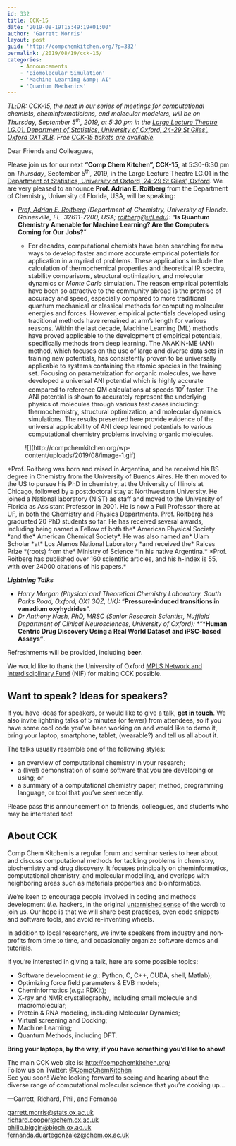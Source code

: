 ```yaml
---
id: 332
title: CCK-15
date: '2019-08-19T15:49:19+01:00'
author: 'Garrett Morris'
layout: post
guid: 'http://compchemkitchen.org/?p=332'
permalink: /2019/08/19/cck-15/
categories:
    - Announcements
    - 'Biomolecular Simulation'
    - 'Machine Learning &amp; AI'
    - 'Quantum Mechanics'
---
```


*TL;DR: CCK-15, the next in our series of meetings for computational chemists, cheminformaticians, and molecular modelers, will be on Thursday, September 5<sup>th</sup>, 2019, at 5:30 pm in the [Large Lecture Theatre LG.01, Department of Statistics, University of Oxford, 24-29 St Giles’, Oxford OX1 3LB](http://www.stats.ox.ac.uk/about-us/). Free [CCK-15 tickets are available](https://www.eventbrite.com/e/comp-chem-kitchen-cck-15-tickets-69995828407).*

Dear Friends and Colleagues,

Please join us for our next **“Comp Chem Kitchen”, CCK-15**, at 5:30-6:30 pm on *Thursday*, September 5<sup>th</sup>, 2019, in the Large Lecture Theatre LG.01 in the [Department of Statistics, University of Oxford, 24-29 St Giles’, Oxford](http://www.stats.ox.ac.uk/about-us/). We are very pleased to announce **Prof. Adrian E. Roitberg** from the Department of Chemistry, University of Florida, USA, will be speaking:

- *[Prof. Adrian E. Roitberg](https://roitberg.chem.ufl.edu) (Department of Chemistry, University of Florida. Gainesville, FL. 32611-7200, USA; <roitberg@ufl.edu>):* “**Is Quantum Chemistry Amenable for Machine Learning? Are the Computers Coming for Our Jobs?**“  
    
    - For decades, computational chemists have been searching for new ways to develop faster and more accurate empirical potentials for application in a myriad of problems. These applications include the calculation of thermochemical properties and theoretical IR spectra, stability comparisons, structural optimization, and molecular dynamics or *Monte Carlo* simulation. The reason empirical potentials have been so attractive to the community abroad is the promise of accuracy and speed, especially compared to more traditional quantum mechanical or classical methods for computing molecular energies and forces. However, empirical potentials developed using traditional methods have remained at arm’s length for various reasons. Within the last decade, Machine Learning (ML) methods have proved applicable to the development of empirical potentials, specifically methods from deep learning. The ANAKIN-ME (ANI) method, which focuses on the use of large and diverse data sets in training new potentials, has consistently proven to be universally applicable to systems containing the atomic species in the training set. Focusing on parametrization for organic molecules, we have developed a universal ANI potential which is highly accurate compared to reference QM calculations at speeds 10<sup>7</sup> faster. The ANI potential is shown to accurately represent the underlying physics of molecules through various test cases including: thermochemistry, structural optimization, and molecular dynamics simulations. The results presented here provide evidence of the universal applicability of ANI deep learned potentials to various computational chemistry problems involving organic molecules.

<div class="wp-block-image"><figure class="alignleft is-resized">![](http://compchemkitchen.org/wp-content/uploads/2019/08/image-1.gif)</figure></div>*Prof. Roitberg was born and raised in Argentina, and he received his BS degree in Chemistry from the University of Buenos Aires. He then moved to the US to pursue his PhD in chemistry, at the University of Illinois at Chicago, followed by a postdoctoral stay at Northwestern University. He joined a National laboratory (NIST) as staff and moved to the University of Florida as Assistant Professor in 2001. He is now a Full Professor there at UF, in both the Chemistry and Physics Departments. Prof. Roitberg has graduated 20 PhD students so far. He has received several awards, including being named a Fellow of both the* American Physical Society *and the* American Chemical Society*. He was also named an* Ulam Scholar *at* Los Alamos National Laboratory *and received the* Raices Prize *(roots) from the* Ministry of Science *in his native Argentina.* *Prof. Roitberg has published over 160 scientific articles, and his h-index is 55, with over 24000 citations of his papers.*

***Lightning Talks***

- *Harry Morgan (Physical and Theoretical Chemistry Laboratory. South Parks Road, Oxford, OX1 3QZ, UK):* “**Pressure-induced transitions in vanadium oxyhydrides**“.
- *Dr Anthony Nash, PhD, MRSC (Senior Research Scientist, Nuffield Department of Clinical Neurosciences, University of Oxford):* *“***Human Centric Drug Discovery Using a Real World Dataset and iPSC-based Assays”**.

Refreshments will be provided, including **beer**.

We would like to thank the University of Oxford [MPLS Network and Interdisciplinary Fund](https://www.mpls.ox.ac.uk/news/nif) (NIF) for making CCK possible.

## **Want to speak? Ideas for speakers?**

If you have ideas for speakers, or would like to give a talk, **[get in touch](mailto:garrett.morris@stats.ox.ac.uk)**. We also invite lightning talks of 5 minutes (or fewer) from attendees, so if you have some cool code you’ve been working on and would like to demo it, bring your laptop, smartphone, tablet, (wearable?) and tell us all about it.

The talks usually resemble one of the following styles:

- an overview of computational chemistry in your research;
- a (live!) demonstration of some software that you are developing or using; or
- a summary of a computational chemistry paper, method, programming language, or tool that you’ve seen recently.

Please pass this announcement on to friends, colleagues, and students who may be interested too!

## About CCK

Comp Chem Kitchen is a regular forum and seminar series to hear about and discuss computational methods for tackling problems in chemistry, biochemistry and drug discovery. It focuses principally on cheminformatics, computational chemistry, and molecular modelling, and overlaps with neighboring areas such as materials properties and bioinformatics.

We’re keen to encourage people involved in coding and methods development (*i.e.* hackers, in the original [untarnished sense](http://radar.oreilly.com/2010/06/hackers-at-25.html) of the word) to join us. Our hope is that we will share best practices, even code snippets and software tools, and avoid re-inventing wheels.

In addition to local researchers, we invite speakers from industry and non-profits from time to time, and occasionally organize software demos and tutorials.

If you’re interested in giving a talk, here are some possible topics:

- Software development (*e.g.*: Python, C, C++, CUDA, shell, Matlab);
- Optimizing force field parameters &amp; EVB models;
- Cheminformatics (*e.g.*: RDKit);
- X-ray and NMR crystallography, including small molecule and macromolecular;
- Protein &amp; RNA modeling, including Molecular Dynamics;
- Virtual screening and Docking;
- Machine Learning;
- Quantum Methods, including DFT.

**Bring your laptops, by the way, if you have something you’d like to show!**

The main CCK web site is: <http://compchemkitchen.org/>  
Follow us on Twitter: [@CompChemKitchen](https://mobile.twitter.com/CompChemKitchen)  
See you soon! We’re looking forward to seeing and hearing about the diverse range of computational molecular science that you’re cooking up…

—Garrett, Richard, Phil, and Fernanda

<garrett.morris@stats.ox.ac.uk>  
<richard.cooper@chem.ox.ac.uk>  
<philip.biggin@bioch.ox.ac.uk>  
<fernanda.duartegonzalez@chem.ox.ac.uk>